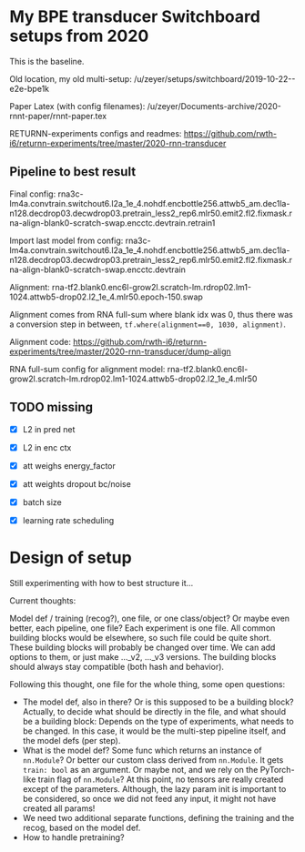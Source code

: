 

# My BPE transducer Switchboard setups from 2020

This is the baseline.

Old location, my old multi-setup: /u/zeyer/setups/switchboard/2019-10-22--e2e-bpe1k

Paper Latex (with config filenames): /u/zeyer/Documents-archive/2020-rnnt-paper/rnnt-paper.tex

RETURNN-experiments configs and readmes: https://github.com/rwth-i6/returnn-experiments/tree/master/2020-rnn-transducer

## Pipeline to best result

Final config: rna3c-lm4a.convtrain.switchout6.l2a_1e_4.nohdf.encbottle256.attwb5_am.dec1la-n128.decdrop03.decwdrop03.pretrain_less2_rep6.mlr50.emit2.fl2.fixmask.rna-align-blank0-scratch-swap.encctc.devtrain.retrain1

Import last model from config: rna3c-lm4a.convtrain.switchout6.l2a_1e_4.nohdf.encbottle256.attwb5_am.dec1la-n128.decdrop03.decwdrop03.pretrain_less2_rep6.mlr50.emit2.fl2.fixmask.rna-align-blank0-scratch-swap.encctc.devtrain

Alignment: rna-tf2.blank0.enc6l-grow2l.scratch-lm.rdrop02.lm1-1024.attwb5-drop02.l2_1e_4.mlr50.epoch-150.swap

Alignment comes from RNA full-sum where blank idx was 0, thus there was a conversion step in between, `tf.where(alignment==0, 1030, alignment)`.

Alignment code: https://github.com/rwth-i6/returnn-experiments/tree/master/2020-rnn-transducer/dump-align

RNA full-sum config for alignment model: rna-tf2.blank0.enc6l-grow2l.scratch-lm.rdrop02.lm1-1024.attwb5-drop02.l2_1e_4.mlr50

## TODO missing

- [x] L2 in pred net
- [x] L2 in enc ctx
- [x] att weighs energy_factor
- [x] att weights dropout bc/noise
- [x] batch size
- [x] learning rate scheduling


# Design of setup

Still experimenting with how to best structure it...

Current thoughts:

Model def / training (recog?), one file, or one class/object?
Or maybe even better, each pipeline, one file? Each experiment is one file.
All common building blocks would be elsewhere, so such file could be quite short.
These building blocks will probably be changed over time.
We can add options to them, or just make ..._v2, ..._v3 versions.
The building blocks should always stay compatible (both hash and behavior).

Following this thought, one file for the whole thing, some open questions:

- The model def, also in there? Or is this supposed to be a building block?
Actually, to decide what should be directly in the file, and what should be a building block:
Depends on the type of experiments, what needs to be changed.
In this case, it would be the multi-step pipeline itself, and the model defs (per step). 
- What is the model def? Some func which returns an instance of `nn.Module`? Or better our custom class derived from `nn.Module`.
It gets `train: bool` as an argument. Or maybe not, and we rely on the PyTorch-like train flag of `nn.Module`?
At this point, no tensors are really created except of the parameters.
Although, the lazy param init is important to be considered, so once we did not feed any input, it might not have created all params!
- We need two additional separate functions, defining the training and the recog, based on the model def.
- How to handle pretraining?
